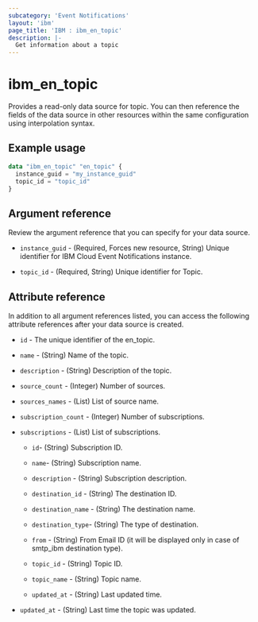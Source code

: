 ```yaml
---
subcategory: 'Event Notifications'
layout: 'ibm'
page_title: 'IBM : ibm_en_topic'
description: |-
  Get information about a topic
---
```


# ibm_en_topic

Provides a read-only data source for topic. You can then reference the fields of the data source in other resources within the same configuration using interpolation syntax.

## Example usage

```terraform
data "ibm_en_topic" "en_topic" {
  instance_guid = "my_instance_guid"
  topic_id = "topic_id"
}
```

## Argument reference

Review the argument reference that you can specify for your data source.

- `instance_guid` - (Required, Forces new resource, String) Unique identifier for IBM Cloud Event Notifications instance.

- `topic_id` - (Required, String) Unique identifier for Topic.

## Attribute reference

In addition to all argument references listed, you can access the following attribute references after your data source is created.

- `id` - The unique identifier of the en_topic.

- `name` - (String) Name of the topic.

- `description` - (String) Description of the topic.

- `source_count` - (Integer) Number of sources.

- `sources_names` - (List) List of source name.

- `subscription_count` - (Integer) Number of subscriptions.

- `subscriptions` - (List) List of subscriptions.

  - `id`- (String) Subscription ID.

  - `name`- (String) Subscription name.

  - `description` - (String) Subscription description.

  - `destination_id` - (String) The destination ID.

  - `destination_name` - (String) The destination name.

  - `destination_type`- (String) The type of destination.

  - `from` - (String) From Email ID (it will be displayed only in case of smtp_ibm destination type).

  - `topic_id` - (String) Topic ID.

  - `topic_name` - (String) Topic name.

  - `updated_at` - (String) Last updated time.

- `updated_at` - (String) Last time the topic was updated.
